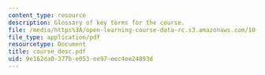 ```yaml
---
content_type: resource
description: Glossary of key terms for the course.
file: /media/https%3A/open-learning-course-data-rc.s3.amazonaws.com/10-40-chemical-engineering-thermodynamics-fall-2003/9e162da0377be053ee97eec4ee24893d_course_desc.pdf
file_type: application/pdf
resourcetype: Document
title: course_desc.pdf
uid: 9e162da0-377b-e053-ee97-eec4ee24893d
---
```

